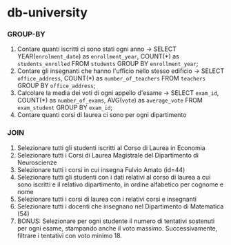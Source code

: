 # db-university 
### GROUP-BY
1. Contare quanti iscritti ci sono stati ogni anno -> SELECT YEAR(`enrolment_date`) as `enrollment_year`, COUNT(*) as `students_enrolled` FROM `students` GROUP BY `enrollment_year`;
2. Contare gli insegnanti che hanno l'ufficio nello stesso edificio -> SELECT `office_address`, COUNT(*) as `number_of_teachers` FROM `teachers` GROUP BY `office_address`;
3. Calcolare la media dei voti di ogni appello d'esame -> SELECT `exam_id`, COUNT(*) as `number_of_exams`, AVG(`vote`) as `average_vote` FROM `exam_student` GROUP BY `exam_id`;
4. Contare quanti corsi di laurea ci sono per ogni dipartimento

### JOIN
1. Selezionare tutti gli studenti iscritti al Corso di Laurea in Economia
2. Selezionare tutti i Corsi di Laurea Magistrale del Dipartimento di
Neuroscienze
3. Selezionare tutti i corsi in cui insegna Fulvio Amato (id=44)
4. Selezionare tutti gli studenti con i dati relativi al corso di laurea a cui
sono iscritti e il relativo dipartimento, in ordine alfabetico per cognome e
nome
5. Selezionare tutti i corsi di laurea con i relativi corsi e insegnanti
6. Selezionare tutti i docenti che insegnano nel Dipartimento di
Matematica (54)
7. BONUS: Selezionare per ogni studente il numero di tentativi sostenuti
per ogni esame, stampando anche il voto massimo. Successivamente,
filtrare i tentativi con voto minimo 18.

